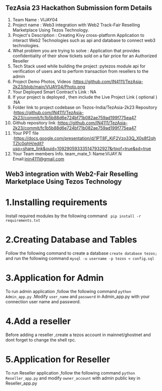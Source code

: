## TezAsia 23 Hackathon Submission form Details


1. Team Name : VIJAY04
2. Project name : Web3 integration with Web2 Track-Fair Reselling Marketplace Using Tezos Technology.
3. Project's Description : Creating Kivy cross-platform Application to interact Web2 Technologies such as api and database to connect web3 technologies.
4. What problem you are trying to solve : Application that provides confidentiality of their show tickets sold on a fair price for an Authorized Reseller
5. Tech Stack used while building the project :pytezos module api for verification of users and to perform transaction from resellers to the admin
6. Project Demo Photos, Videos :https://github.com/IN4111/TezAsia-2k23/blob/main/VIJAY04/Photo.png
7. Your Deployed Smart Contract's Link : NA
8. If your project is deployed , then include the Live Project Link ( optional ) :NA
9. Folder link to project codebase on Tezos-India/TezAsia-2k23 Repository :https://github.com/IN4111/TezAsia-2k23/commit/fc1b5b88d6e724bf71b082ae759ad199f775ea47
10. Github repository link :https://github.com/IN4111/TezAsia-2k23/commit/fc1b5b88d6e724bf71b082ae759ad199f775ea47
11. Your PPT file  :https://docs.google.com/presentation/d/1PT8F_KjF2Vzo33Q_X0s8f2qhTZlc0qhH/edit?usp=share_link&ouid=109290593335147932927&rtpof=true&sd=true
12. Your Team members Info.
        team_mate_1:
        Name:VIJAY.N
        Email:inin4111@gmail.com

## Web3 integration with Web2-Fair Reselling Marketplace Using Tezos Technology
# 1.Installing requirements
  Install required modules by the following command
  ``` pip install -r requirements.txt```
# 2.Creating Database and Tables
  Follow the following command to create a database
  ```create database tezos;```
  and run the following command
  ```mysql -u username -p tezos < config.sql```
# 3.Application for Admin
  To run admin application ,follow the following command ```python Admin_app.py``` .Modify ```user_name``` and ```password```
  in Admin_app.py with your connection user name and password.
# 4.Add a reseller
  Before adding a reseller ,create a tezos account in mainnet/ghostnet and dont forget to change the shell rpc.
# 5.Application for Reseller
  To run Reseller application ,follow the following command ```python Reseller_app.py``` and modify ```owner_account``` with admin public key in Reseller_app.py
  
